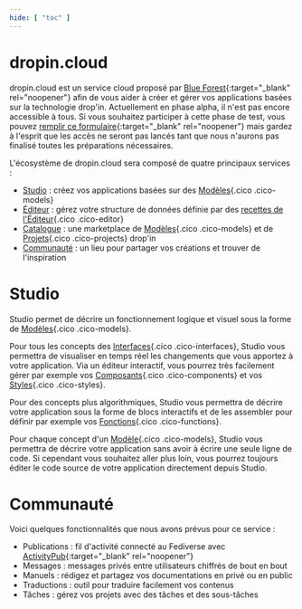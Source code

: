 ```yaml
---
hide: [ "toc" ]
---
```

# dropin.cloud

dropin.cloud est un service cloud proposé par [Blue Forest](https://blueforest.cc){:target="_blank" rel="noopener"} afin de vous aider à créer et gérer vos applications basées sur la technologie drop'in. Actuellement en phase alpha, il n'est pas encore accessible à tous. Si vous souhaitez participer à cette phase de test, vous pouvez [remplir ce formulaire](https://docs.google.com/forms/d/e/1FAIpQLSejGbv2SCbZ7xZwpdGSDTqEi3e7eg2FQNmsoZeJWaNxv27Nkw/viewform){:target="_blank" rel="noopener"} mais gardez à l'esprit que les accès ne seront pas lancés tant que nous n'aurons pas finalisé toutes les préparations nécessaires.

L'écosystème de dropin.cloud sera composé de quatre principaux services :

- [Studio](#studio) : créez vos applications basées sur des [Modèles](/fr/concepts/catalog/models/){.cico .cico-models}
- [Éditeur](/fr/concepts/editor/) : gérez votre structure de données définie par des [recettes de l'Éditeur](/fr/concepts/editor/){.cico .cico-editor}
- [Catalogue](/fr/concepts/catalog/) : une marketplace de [Modèles](/fr/concepts/catalog/models/){.cico .cico-models} et de [Projets](/fr/concepts/catalog/projects/){.cico .cico-projects} drop'in
- [Communauté](#communaute) : un lieu pour partager vos créations et trouver de l'inspiration


# Studio
Studio permet de décrire un fonctionnement logique et visuel sous la forme de [Modèles](/fr/concepts/catalog/models/){.cico .cico-models}.

Pour tous les concepts des [Interfaces](/fr/concepts/interfaces/){.cico .cico-interfaces}, Studio vous permettra de visualiser en temps réel les changements que vous apportez à votre application. Via un éditeur interactif, vous pourrez très facilement gérer par exemple vos [Composants](/fr/concepts/interfaces/components/){.cico .cico-components} et vos [Styles](/fr/concepts/interfaces/styles/){.cico .cico-styles}.

Pour des concepts plus algorithmiques, Studio vous permettra de décrire votre application sous la forme de blocs interactifs et de les assembler pour définir par exemple vos [Fonctions](/fr/concepts/automations/functions/){.cico .cico-functions}.

Pour chaque concept d'un [Modèle](/fr/concepts/catalog/models/){.cico .cico-models}, Studio vous permettra de décrire votre application sans avoir à écrire une seule ligne de code. Si cependant vous souhaitez aller plus loin, vous pourrez toujours éditer le code source de votre application directement depuis Studio.


# Communauté
Voici quelques fonctionnalités que nous avons prévus pour ce service :

- Publications : fil d'activité connecté au Fediverse avec [ActivityPub](https://www.w3.org/TR/activitypub/){:target="_blank" rel="noopener"}
- Messages : messages privés entre utilisateurs chiffrés de bout en bout
- Manuels : rédigez et partagez vos documentations en privé ou en public
- Traductions : outil pour traduire facilement vos contenus
- Tâches : gérez vos projets avec des tâches et des sous-tâches
